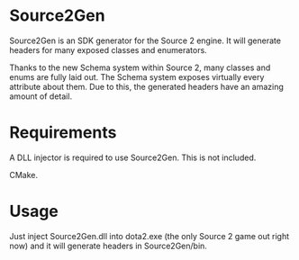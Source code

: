 # Source2Gen
Source2Gen is an SDK generator for the Source 2 engine. It will generate headers for many exposed classes and enumerators.

Thanks to the new Schema system within Source 2, many classes and enums are fully laid out. The Schema system exposes virtually every attribute about them. Due to this, the generated headers have an amazing amount of detail.

# Requirements
A DLL injector is required to use Source2Gen. This is not included.

CMake.

# Usage
Just inject Source2Gen.dll into dota2.exe (the only Source 2 game out right now) and it will generate headers in Source2Gen/bin.
